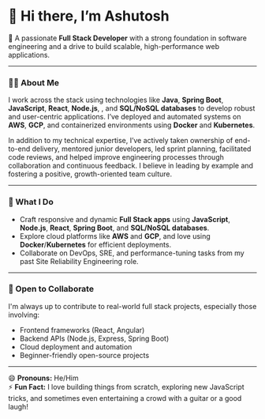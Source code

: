 # 👋 Hi there, I’m Ashutosh

🔧 A passionate **Full Stack Developer** with a strong foundation in software engineering and a drive to build scalable, high-performance web applications.

---

### 👨‍💻 About Me

I work across the stack using technologies like **Java**, **Spring Boot**, **JavaScript**, **React**, **Node.js**, , and **SQL/NoSQL databases** to develop robust and user-centric applications. I’ve deployed and automated systems on **AWS**, **GCP**, and containerized environments using **Docker** and **Kubernetes**.

In addition to my technical expertise, I’ve actively taken ownership of end-to-end delivery, mentored junior developers, led sprint planning, facilitated code reviews, and helped improve engineering processes through collaboration and continuous feedback. I believe in leading by example and fostering a positive, growth-oriented team culture.

---

### 🚀 What I Do
- Craft responsive and dynamic **Full Stack apps** using **JavaScript**, **Node.js**, **React**, **Spring Boot**, and **SQL/NoSQL databases**.
- Explore cloud platforms like **AWS** and **GCP**, and love using **Docker**/**Kubernetes** for efficient deployments.
- Collaborate on DevOps, SRE, and performance-tuning tasks from my past Site Reliability Engineering role.

---

### 🤝 Open to Collaborate
I'm always up to contribute to real-world full stack projects, especially those involving:
- Frontend frameworks (React, Angular)
- Backend APIs (Node.js, Express, Spring Boot)
- Cloud deployment and automation
- Beginner-friendly open-source projects

---

😄 **Pronouns:** He/Him  
⚡ **Fun Fact:** I love building things from scratch, exploring new JavaScript tricks, and sometimes even entertaining a crowd with a guitar or a good laugh!

